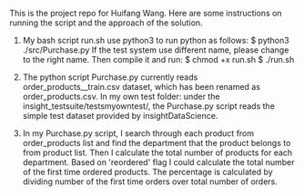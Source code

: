 This is the project repo for Huifang Wang. Here are some instructions on running the script and the approach of the solution. 

1. My bash script run.sh use python3 to run python as follows: 
   $ python3 ./src/Purchase.py
   If the test system use different name, please change to the right name. Then compile it and run:
   $ chmod +x run.sh
   $ ./run.sh

2. The python script Purchase.py currently reads order_products__train.csv dataset, which has been renamed as order_products.csv.
   In my own test folder: under the insight_testsuite/testsmyowntest/, the Purchase.py script reads the simple test dataset provided by insightDataScience.

3. In my Purchase.py script, I search through each product from order_products list and find the department that the product belongs to from product list. Then I calculate the total number of products for each department. Based on 'reordered' flag I could calculate the total number of the first time ordered products. The percentage is calculated by dividing number of the first time orders over total number of orders. 
